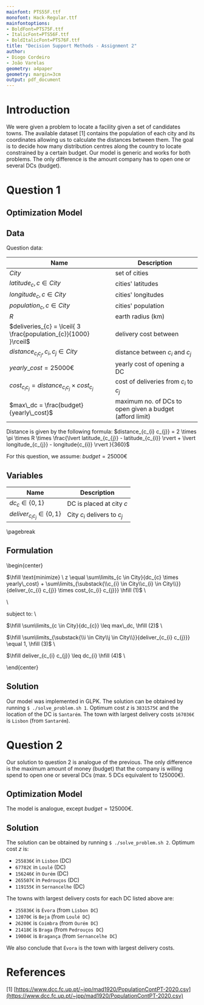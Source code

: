 ```yaml
---
mainfont: PTS55F.ttf
monofont: Hack-Regular.ttf
mainfontoptions:
- BoldFont=PTS75F.ttf
- ItalicFont=PTS56F.ttf
- BoldItalicFont=PTS76F.ttf
title: "Decision Support Methods - Assignment 2"
author:
- Diogo Cordeiro
- João Varelas
geometry: a4paper
geometry: margin=3cm
output: pdf_document
---
```


# Introduction

We were given a problem to locate a facility given a set of candidates towns.
The available dataset [1] contains the population of each city and its coordinates
allowing us to calculate the distances between them. The goal is to decide how many
distribution centres along the country to locate constrained by a certain budget.
Our model is generic and works for both problems. The only difference is
the amount company has to open one or several DCs (budget).

# Question 1

## Optimization Model

## Data

Question data:

Name                                                               | Description
-------------------------------------------------------------------|-------------------------
$City$                                                             | set of cities
$latitude_{c}, c \in City$                                         | cities' latitudes
$longitude_{c}, c \in City$                                        | cities' longitudes
$population_{c}, c \in City$                                       | cities' population
$R$                                                                | earth radius (km)
$deliveries_{c} = \lceil{ 3 \frac{population_{c}}{1000} }\rceil$   | delivery cost between
$distance_{c_{i} c_{j}}, c_{i},c_{j} \in City$                     | distance between $c_{i}$ and $c_{j}$
$yearly\_cost = 25000€$                                                     | yearly cost of opening a DC
$cost_{c_{i} c_{j}} = distance_{c_{i} c_{j}} \times cost_{c_{j}}$  | cost of deliveries from $c_{i}$ to $c_{j}$
$max\_dc = \frac{budget}{yearly\_cost}$                             | maximum no. of DCs to open given a budget (afford limit) 

Distance is given by the following formula:
$distance_{c_{i} c_{j}} =  2 \times \pi \times R \times \frac{\lvert latitude_{c_{j}} - latitude_{c_{i}} \rvert + \lvert longitude_{c_{j}} - longitude{c_{i}} \rvert }{360}$ 

For this question, we assume:
$budget = 25000€$

## Variables

Name                                   | Description
---------------------------------------|-------------------------
$dc_{c} \in \{0,1\}$                   | DC is placed at city $c$ 
$deliver_{c_{i} c_{j}} \in \{0,1\}$    | City $c_{i}$ delivers to $c_{j}$

\pagebreak



## Formulation


\begin{center}

$\hfill \text{minimize} \ z \equal \sum\limits_{c \in City}{dc_{c} \times yearly\_cost} + \sum\limits_{\substack{\\c_{i} \in City\\c_{i} \in City\\}}{deliver_{c_{i} c_{j}} \times cost_{c_{i} c_{j}}} \hfill (1)$ \\

\

$\text{subject to:}$ \\

$\hfill \sum\limits_{c \in City}{dc_{c}} \leq max\_dc, \hfill (2)$ \\
        
$\hfill \sum\limits_{\substack{\\i \in City\\j \in City\\}}{deliver_{c_{i} c_{j}}} \equal 1, \hfill (3)$ \\

$\hfill deliver_{c_{i} c_{j}} \leq dc_{i} \hfill (4)$ \\

\end{center}


## Solution

Our model was implemented in GLPK. The solution can be obtained by running `$ ./solve_problem.sh 1`. 
Optimum cost $z$ is `3831575€` and the location of the DC is `Santarém`.
The town with largest delivery costs `167036€` is `Lisbon` (from `Santarém`).


# Question 2

Our solution to question 2 is analogue of the previous. The only difference is the maximum amount of money (budget) that the company
is willing spend to open one or several DCs (max. 5 DCs equivalent to 125000€).

## Optimization Model

The model is analogue, except $budget = 125000€$.

## Solution

The solution can be obtained by running `$ ./solve_problem.sh 2`. 
Optimum cost $z$ is:

- `255836€` in `Lisbon` (DC)
- `67782€` in `Loulé` (DC)
- `156246€` in `Ourém` (DC)
- `265507€` in `Pedrouços` (DC)
- `119155€` in `Sernancelhe` (DC)

The towns with largest delivery costs for each DC listed above are:

- `255836€` is `Évora` (from `Lisbon DC`)
- `12070€` is `Beja` (from `Loulé DC`)
- `26200€` is `Coimbra` (from `Ourém DC`)
- `21418€` is `Braga` (from `Pedrouços DC`)
- `19004€` is `Bragança` (from `Sernancelhe DC`)

We also conclude that `Évora` is the town with largest delivery costs.


# References

[1] [https://www.dcc.fc.up.pt/~jpp/mad1920/PopulationContPT-2020.csv](https://www.dcc.fc.up.pt/~jpp/mad1920/PopulationContPT-2020.csv)
